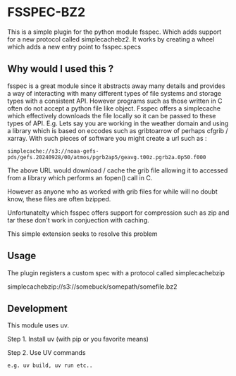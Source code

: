 # FSSPEC-BZ2

This is a simple plugin for the python module fsspec. Which adds support for a new protocol called simplecachebz2.
It works by creating a wheel which adds a new entry point to fsspec.specs

## Why would I used this ?

fsspec is a great module since it abstracts away many details and provides a way of interacting with many different
types of file systems and storage types with a consistent API.
However programs such as those written in C often do not accept a python file like object. Fsspec offers a simplecache
which effectively downloads the file locally so it can be passed to these types of API. E.g. Lets say
you are working in the weather domain and using a library which is based on eccodes such as gribtoarrow of perhaps cfgrib / xarray.
With such pieces of software you might create a url such as :

    simplecache://s3://noaa-gefs-pds/gefs.20240928/00/atmos/pgrb2ap5/geavg.t00z.pgrb2a.0p50.f000

The above URL would download / cache the grib file allowing it to accessed from a library which performs an fopen() call in C.

However as anyone who as worked with grib files for while will no doubt know, these files are often bzipped.

Unfortunatelty which fsspec offers support for compression such as zip and tar these don't work in conjuection with 
caching.

This simple extension seeks to resolve this problem

## Usage

The plugin registers a custom spec with a protocol called simplecachebzip

simplecachebzip://s3://somebuck/somepath/somefile.bz2

## Development

This module uses uv.

Step 1.
    Install uv (with pip or you favorite means)

Step 2.
    Use UV commands

    e.g. uv build, uv run etc..